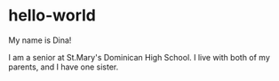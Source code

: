 # hello-world

My name is Dina!

I am a senior at St.Mary's Dominican High School. 
I live with both of my parents, and I have one sister. 
